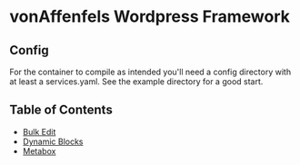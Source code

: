 # vonAffenfels Wordpress Framework

## Config

For the container to compile as intended you'll need a config directory with at least a services.yaml. See the example
directory for a good start.

## Table of Contents

- [Bulk Edit](./docs/BulkEdit.md)
- [Dynamic Blocks](./docs/DynamicBlocks.md)
- [Metabox](./docs/Metabox.md)
